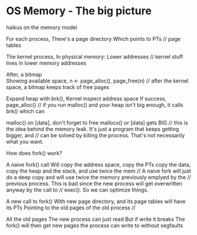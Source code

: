 # OS Memory - The big picture


haikus on the memory model

For each process,
There's a page directory
Which points to PTs         // page tables

The kernel process,
In physical memory:
Lower addresses             // kernel stuff lives in lower memory addresses

After, a bitmap             
Showing available space,
n <- page_alloc(), page_free(n)   // after the kernel space, a bitmap keeps track of free pages

Expand heap with brk(),
Kernel inspect address space
If success, page_alloc()          // if you run malloc() and your heap isn't big enough, it calls brk() which can 

malloc() on [data],
don't forget to free mallocs()
or [data] gets BIG                // this is the idea behind the memory leak. It's just a program that keeps getting bigger, and 
                                  // can be solved by killing the process. That's not necessarily what you want. 


How does fork() work?

A naive fork() call
Will copy the address space,
copy the PTs
copy the data,
copy the heap and the stack,
and use twice the mem              // A naive fork will just do a deep copy and will use twice the memory previously emplyed by the
                                   // previous process. This is bad since the new process will get overwritten anyway by the call to
                                   // exec(). So we can optimize things.
                                   
A new call to fork()
With new page directory,
and its page tables
will have its PTs
Pointing to the old pages
of the old process                  // 

All the old pages
The new process can just read
But if write it breaks
The fork() will then get
new pages the process can write
to without segfaults
